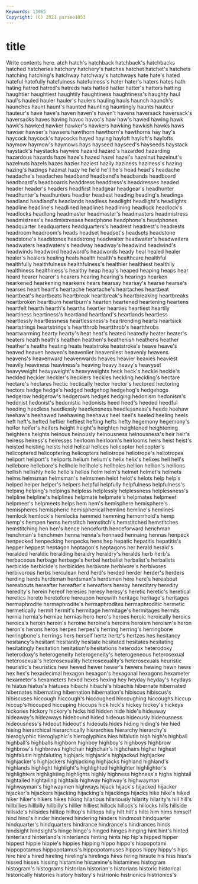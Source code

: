 ```yaml
---
Keywords: 13965
Copyright: (C) 2021 parsee1053
---
```


# title

Write contents here.
atch hatch's hatchback hatchback's hatchbacks hatched hatcheries hatchery hatchery's
hatches hatchet hatchet's hatchets hatching hatching's hatchway hatchway's hatchways hate
hate's hated hateful hatefully hatefulness hatefulness's hater hater's haters hates
hath hating hatred hatred's hatreds hats hatted hatter hatter's hatters
hatting haughtier haughtiest haughtily haughtiness haughtiness's haughty haul haul's hauled
hauler hauler's haulers hauling hauls haunch haunch's haunches haunt haunt's
haunted haunting hauntingly haunts hauteur hauteur's have have's haven haven's
haven't havens haversack haversack's haversacks haves having havoc havoc's haw
haw's hawed hawing hawk hawk's hawked hawker hawker's hawkers hawking
hawkish hawks haws hawser hawser's hawsers hawthorn hawthorn's hawthorns hay
hay's haycock haycock's haycocks hayed haying hayloft hayloft's haylofts haymow
haymow's haymows hays hayseed hayseed's hayseeds haystack haystack's haystacks haywire
hazard hazard's hazarded hazarding hazardous hazards haze haze's hazed hazel
hazel's hazelnut hazelnut's hazelnuts hazels hazes hazier haziest hazily haziness
haziness's hazing hazing's hazings hazmat hazy he he'd he'll he's
head head's headache headache's headaches headband headband's headbands headboard headboard's
headboards headdress headdress's headdresses headed header header's headers headfirst headgear
headgear's headhunter headhunter's headhunters headier headiest heading heading's headings headland
headland's headlands headless headlight headlight's headlights headline headline's headlined headlines
headlining headlock headlock's headlocks headlong headmaster headmaster's headmasters headmistress headmistress's
headmistresses headphone headphone's headphones headquarter headquarters headquarters's headrest headrest's headrests
headroom headroom's heads headset headset's headsets headstone headstone's headstones headstrong
headwaiter headwaiter's headwaiters headwaters headwaters's headway headway's headwind headwind's headwinds
headword headword's headwords heady heal healed healer healer's healers healing
heals health health's healthcare healthful healthfully healthfulness healthfulness's healthier healthiest
healthily healthiness healthiness's healthy heap heap's heaped heaping heaps hear
heard hearer hearer's hearers hearing hearing's hearings hearken hearkened hearkening
hearkens hears hearsay hearsay's hearse hearse's hearses heart heart's heartache
heartache's heartaches heartbeat heartbeat's heartbeats heartbreak heartbreak's heartbreaking heartbreaks heartbroken
heartburn heartburn's hearten heartened heartening heartens heartfelt hearth hearth's hearths
heartier hearties heartiest heartily heartiness heartiness's heartland heartland's heartlands heartless
heartlessly heartlessness heartlessness's heartrending hearts heartsick heartstrings heartstrings's heartthrob heartthrob's
heartthrobs heartwarming hearty hearty's heat heat's heated heatedly heater heater's
heaters heath heath's heathen heathen's heathenish heathens heather heather's heaths
heating heats heatstroke heatstroke's heave heave's heaved heaven heaven's heavenlier
heavenliest heavenly heavens heavens's heavenward heavenwards heaves heavier heavies heaviest
heavily heaviness heaviness's heaving heavy heavy's heavyset heavyweight heavyweight's heavyweights
heck heck's heckle heckle's heckled heckler heckler's hecklers heckles heckling
heckling's hectare hectare's hectares hectic hectically hector hector's hectored hectoring
hectors hedge hedge's hedged hedgehog hedgehog's hedgehogs hedgerow hedgerow's hedgerows
hedges hedging hedonism hedonism's hedonist hedonist's hedonistic hedonists heed heed's
heeded heedful heeding heedless heedlessly heedlessness heedlessness's heeds heehaw heehaw's
heehawed heehawing heehaws heel heel's heeled heeling heels heft heft's
hefted heftier heftiest hefting hefts hefty hegemony hegemony's heifer heifer's
heifers height height's heighten heightened heightening heightens heights heinous heinously
heinousness heinousness's heir heir's heiress heiress's heiresses heirloom heirloom's heirlooms
heirs heist heist's heisted heisting heists held helical helices helicopter
helicopter's helicoptered helicoptering helicopters heliotrope heliotrope's heliotropes heliport heliport's heliports
helium helium's helix helix's helixes hell hell's hellebore hellebore's hellhole
hellhole's hellholes hellion hellion's hellions hellish hellishly hello hello's hellos
helm helm's helmet helmet's helmets helms helmsman helmsman's helmsmen helot
helot's helots help help's helped helper helper's helpers helpful helpfully
helpfulness helpfulness's helping helping's helpings helpless helplessly helplessness helplessness's helpline
helpline's helplines helpmate helpmate's helpmates helpmeet helpmeet's helpmeets helps hem
hem's hemisphere hemisphere's hemispheres hemispheric hemispherical hemline hemline's hemlines hemlock
hemlock's hemlocks hemmed hemming hemorrhoid's hemp hemp's hempen hems hemstitch
hemstitch's hemstitched hemstitches hemstitching hen hen's hence henceforth henceforward henchman
henchman's henchmen henna henna's hennaed hennaing hennas henpeck henpecked henpecking
henpecks hens hep hepatic hepatitis hepatitis's hepper heppest heptagon heptagon's
heptagons her herald herald's heralded heraldic heralding heraldry heraldry's heralds
herb herb's herbaceous herbage herbage's herbal herbalist herbalist's herbalists herbicide
herbicide's herbicides herbivore herbivore's herbivores herbivorous herbs herculean herd herd's
herded herder herder's herders herding herds herdsman herdsman's herdsmen here
here's hereabout hereabouts hereafter hereafter's hereafters hereby hereditary heredity heredity's
herein hereof heresies heresy heresy's heretic heretic's heretical heretics hereto
heretofore hereupon herewith heritage heritage's heritages hermaphrodite hermaphrodite's hermaphrodites hermaphroditic
hermetic hermetically hermit hermit's hermitage hermitage's hermitages hermits hernia hernia's
herniae hernias hero hero's heroes heroic heroically heroics heroics's heroin
heroin's heroine heroine's heroins heroism heroism's heron heron's herons heros
herpes herpes's herring herring's herringbone herringbone's herrings hers herself hertz
hertz's hertzes hes hesitancy hesitancy's hesitant hesitantly hesitate hesitated hesitates
hesitating hesitatingly hesitation hesitation's hesitations heterodox heterodoxy heterodoxy's heterogeneity heterogeneity's
heterogeneous heterosexual heterosexual's heterosexuality heterosexuality's heterosexuals heuristic heuristic's heuristics hew
hewed hewer hewer's hewers hewing hewn hews hex hex's hexadecimal
hexagon hexagon's hexagonal hexagons hexameter hexameter's hexameters hexed hexes hexing
hey heyday heyday's heydays hi hiatus hiatus's hiatuses hibachi hibachi's
hibachis hibernate hibernated hibernates hibernating hibernation hibernation's hibiscus hibiscus's hibiscuses
hiccough hiccough's hiccoughed hiccoughing hiccoughs hiccup hiccup's hiccuped hiccuping hiccups
hick hick's hickey hickey's hickeys hickories hickory hickory's hicks hid
hidden hide hide's hideaway hideaway's hideaways hidebound hided hideous hideously
hideousness hideousness's hideout hideout's hideouts hides hiding hiding's hie hied
hieing hierarchical hierarchically hierarchies hierarchy hierarchy's hieroglyphic hieroglyphic's hieroglyphics hies
hifalutin high high's highball highball's highballs highborn highboy highboy's highboys
highbrow highbrow's highbrows highchair highchair's highchairs higher highest highfalutin highfaluting
highjack highjack's highjacked highjacker highjacker's highjackers highjacking highjacks highland highland's
highlands highlight highlight's highlighted highlighter highlighter's highlighters highlighting highlights highly
highness highness's highs hightail hightailed hightailing hightails highway highway's highwayman
highwayman's highwaymen highways hijack hijack's hijacked hijacker hijacker's hijackers hijacking
hijacking's hijackings hijacks hike hike's hiked hiker hiker's hikers hikes
hiking hilarious hilariously hilarity hilarity's hill hill's hillbillies hillbilly hillbilly's
hillier hilliest hillock hillock's hillocks hills hillside hillside's hillsides hilltop
hilltop's hilltops hilly hilt hilt's hilts him hims himself hind
hind's hinder hindered hindering hinders hindmost hindquarter hindquarter's hindquarters hindrance
hindrance's hindrances hinds hindsight hindsight's hinge hinge's hinged hinges hinging
hint hint's hinted hinterland hinterland's hinterlands hinting hints hip hip's
hipped hipper hippest hippie hippie's hippies hipping hippo hippo's hippopotami
hippopotamus hippopotamus's hippopotamuses hippos hippy hippy's hips hire hire's hired
hireling hireling's hirelings hires hiring hirsute his hiss hiss's hissed
hisses hissing histamine histamine's histamines histogram histogram's histograms historian historian's
historians historic historical historically histories history history's histrionic histrionics histrionics's

